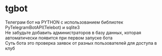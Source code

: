 # tgbot
Телеграм бот на PYTHON с использованием библиотек PyTelegramBotAPI(Telebot) и sqlite3
<br>Не забудьте добавить администраторов в базу данных, которая автоматически появится при первом запуске бота
<br>Суть бота это проверка заявок от разных пользователей для доступа в клуб
